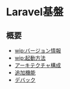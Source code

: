 # Laravel基盤

## 概要

- [wip:バージョン情報]()
- [wip:起動方法](./doc/start.md)
- [アーキテクチャ構成](./doc/architecture.md)
- [追加機能](./doc/module.md) 
- [デバック](./doc/xdebug.md)
